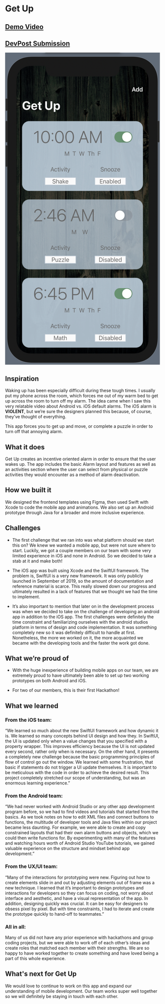 # Get Up

[Demo Video](https://youtu.be/FaOypW7q9Fc)
---
[DevPost Submission](https://devpost.com/software/get-up-nbdrhz)
---
![App Interface](/Design/appview.png)

## Inspiration

Waking up has been especially difficult during these tough times. I usually put my phone across the room, which forces me out of my warm bed to get up across the room to turn off my alarm. 
The idea came when I saw this very relatable video about Android vs. iOS default alarms. The iOS alarm is **VIOLENT**, but we’re sure the designers planned this because, of course, they’ve thought of everything. 

This app forces you to get up and move, or complete a puzzle in order to turn off that annoying alarm. 


## What it does
Get Up creates an incentive oriented alarm in order to ensure that the user wakes up. The app includes the basic Alarm layout and features as well as an activities section where the user can select from physical or puzzle activities they would encounter as a method of alarm deactivation. 


## How we built it

We designed the frontend templates using Figma, then used Swift with Xcode to code the mobile app and animations. We also set up an Android prototype through Java for a broader and more inclusive experience.


## Challenges

- The first challenge that we ran into was what platform should we start this on? We knew we wanted a mobile app, but were not sure where to start. Luckily, we got a couple members on our team with some very limited experience in iOS and none in Android. So we decided to take a stab at it and make both!

- The iOS app was built using Xcode and the SwiftUI framework. The problem is, SwiftUI is a very new framework. It was only publicly launched in September of 2019, so the amount of documentation and reference material is scarce. This really slowed down our progress and ultimately resulted in a lack of features that we thought we had the time to implement. 

- It’s also important to mention that later on in the development process was when we decided to take on the challenge of developing an android app in addition to the iOS app. The first challenges were definitely the time constraint and familiarizing ourselves with the android studios platform in terms of design and code implementation. It was something completely new so it was definitely difficult to handle at first. Nonetheless, the more we worked on it, the more acquainted we became with the developing tools and the faster the work got done. 

 
## What we’re proud of

- With the huge inexperience of building mobile apps on our team, we are extremely proud to have ultimately been able to set up two working prototypes on both Android and iOS.

- For two of our members, this is their first Hackathon!


## What we learned
	
### From the iOS team: 
“We learned so much about the new SwiftUI framework and how dynamic it is. We learned so many concepts behind UI design and how they. In SwiftUI, the UI is updated only when a value changes that you specified with a property wrapper. This improves efficiency because the UI is not updated every second, rather only when is necessary. On the other hand, it presents a completely new challenge because the basic programming principles of flow of control go out the window. We learned with some frustration, that basic if statements do not trigger a UI update themselves. It is important to be meticulous with the code in order to achieve the desired result. This project completely stretched our scope of understanding, but was an enormous learning experience.”
 
### From the Android team: 
“We had never worked with Android Studio or any other app development program before, so we had to find videos and tutorials that started from the basics.  As we took notes on how to edit XML files and connect buttons to functions, the multitude of developer tools and Java files within our project became less daunting. For example, we were able to create and copy constrained layouts that had their own alarm buttons and objects, which we could then write functions for. By experimenting with many of the features and watching hours worth of Android Studio YouTube tutorials, we gained valuable experience on the structure and mindset behind app development.”

### From the UX/UI team:
“Many of the interactions for prototyping were new. Figuring out how to create elements slide in and out by adjusting elements out of frame was a new technique. I learned that it’s important to design prototypes and interactions for developers so they can focus on coding, not worry about interface and aesthetic, and have a visual representation of the app. In addition, designing quickly was crucial. It can be easy for designers to obsess pixel by pixel. But with time constraints, I had to iterate and create the prototype quickly to hand-off to teammates.”

### All in all:
Many of us did not have any prior experience with hackathons and group coding projects, but we were able to work off of each other’s ideas and create roles that matched each member with their strengths. We are so happy to have worked together to create something and have loved being a part of this whole experience.


## What's next for Get Up
We would love to continue to work on this app and expand our understanding of mobile development. Our team works super well together so we will definitely be staying in touch with each other.
